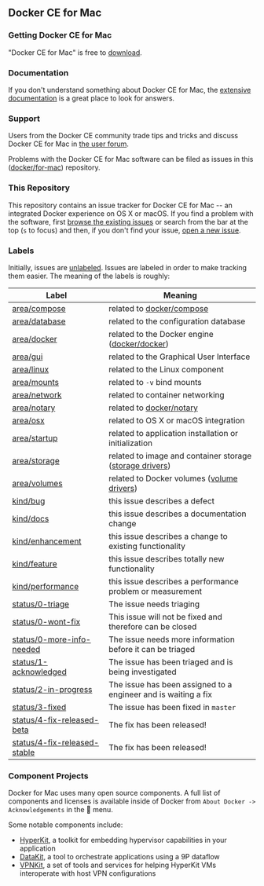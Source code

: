 ## Docker CE for Mac

### Getting Docker CE for Mac

"Docker CE for Mac" is free to [download](https://www.docker.com/products/docker#/mac).

### Documentation

If you don't understand something about Docker CE for Mac, the [extensive
documentation](https://docs.docker.com/docker-for-mac/) is a great place
to look for answers.

### Support

Users from the Docker CE community trade tips and tricks and discuss Docker CE
for Mac in [the user forum](https://forums.docker.com/c/docker-for-mac).

Problems with the Docker CE for Mac software can be filed as issues in this
([docker/for-mac](https://github.com/docker/for-mac)) repository.

### This Repository

This repository contains an issue tracker for Docker CE for Mac -- an
integrated Docker experience on OS X or macOS. If you find a problem
with the software, first [browse the existing
issues](https://github.com/docker/for-mac/issues) or search from the bar
at the top (`s` to focus) and then, if you don't find your issue, [open
a new issue](https://github.com/docker/for-mac/issues/new).

### Labels

Initially, issues are
[unlabeled](https://github.com/docker/for-mac/issues?q=is%3Aopen+is%3Aissue+no%3Alabel). Issues
are labeled in order to make tracking them easier. The meaning of the
labels is roughly:

| Label            | Meaning                                            |
|------------------|----------------------------------------------------|
| [area/compose](https://github.com/docker/for-mac/labels/area/compose)     | related to [docker/compose](https://github.com/docker/compose) |
| [area/database](https://github.com/docker/for-mac/labels/area/database)     | related to the configuration database |
| [area/docker](https://github.com/docker/for-mac/labels/area/docker)      | related to the Docker engine ([docker/docker](https://github.com/docker/docker)) |
| [area/gui](https://github.com/docker/for-mac/labels/area/gui)         | related to the Graphical User Interface |
| [area/linux](https://github.com/docker/for-mac/labels/area/linux)       | related to the Linux component |
| [area/mounts](https://github.com/docker/for-mac/labels/area/mounts)      | related to `-v` bind mounts |
| [area/network](https://github.com/docker/for-mac/labels/area/network)     | related to container networking |
| [area/notary](https://github.com/docker/for-mac/labels/area/notary)      | related to [docker/notary](https://github.com/docker/notary) |
| [area/osx](https://github.com/docker/for-mac/labels/area/osx)         | related to OS X or macOS integration |
| [area/startup](https://github.com/docker/for-mac/labels/area/startup)     | related to application installation or initialization |
| [area/storage](https://github.com/docker/for-mac/labels/area/storage)     | related to image and container storage ([storage drivers](https://docs.docker.com/engine/userguide/storagedriver/imagesandcontainers/)) |
| [area/volumes](https://github.com/docker/for-mac/labels/area/volumes)     | related to Docker volumes ([volume drivers](https://docs.docker.com/engine/reference/commandline/volume_create/)) |
| [kind/bug](https://github.com/docker/for-mac/labels/kind/bug)         | this issue describes a defect |
| [kind/docs](https://github.com/docker/for-mac/labels/kind/docs)        | this issue describes a documentation change |
| [kind/enhancement](https://github.com/docker/for-mac/labels/kind/enhancement) | this issue describes a change to existing functionality |
| [kind/feature](https://github.com/docker/for-mac/labels/kind/feature)     | this issue describes totally new functionality |
| [kind/performance](https://github.com/docker/for-mac/labels/kind/performance) | this issue describes a performance problem or measurement |
| [status/0-triage](https://github.com/docker/for-mac/labels/status/0-triage) | The issue needs triaging |
| [status/0-wont-fix](https://github.com/docker/for-mac/labels/status/0-wont-fix) | This issue will not be fixed and therefore can be closed |
| [status/0-more-info-needed](https://github.com/docker/for-mac/labels/status/0-more-info-needed) | The issue needs more information before it can be triaged |
| [status/1-acknowledged](https://github.com/docker/for-mac/labels/status/1-acknowledged) | The issue has been triaged and is being investigated |
| [status/2-in-progress](https://github.com/docker/for-mac/labels/status/2-in-progress) | The issue has been assigned to a engineer and is waiting a fix |
| [status/3-fixed](https://github.com/docker/for-mac/labels/status/3-fixed) | The issue has been fixed in `master` |
| [status/4-fix-released-beta](https://github.com/docker/for-mac/labels/status/4-fix-released-beta) | The fix has been released! |
| [status/4-fix-released-stable](https://github.com/docker/for-mac/labels/status/4-fix-released-stable) | The fix has been released! |

### Component Projects

Docker for Mac uses many open source components. A full list of
components and licenses is available inside of Docker from `About Docker
-> Acknowledgements` in the :whale: menu.

Some notable components include:

 * [HyperKit](https://github.com/docker/hyperkit/), a toolkit for
   embedding hypervisor capabilities in your application
 * [DataKit](https://github.com/docker/datakit/), a tool to orchestrate
   applications using a 9P dataflow
 * [VPNKit](https://github.com/docker/vpnkit), a set of tools and
   services for helping HyperKit VMs interoperate with host VPN
   configurations
